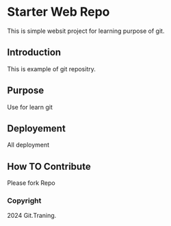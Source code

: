 # Starter Web Repo

This is simple websit project for learning purpose of git.

## Introduction

This is example of git repositry.

## Purpose
Use for learn git

## Deployement
All deployment
## How TO Contribute
Please fork Repo
### Copyright

2024 Git.Traning.